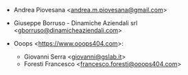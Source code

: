 - Andrea Piovesana \<<andrea.m.piovesana@gmail.com>\>
- Giuseppe Borruso - Dinamiche Aziendali srl
  \<<gborruso@dinamicheaziendali.com>\>

- Ooops \<<https://www.ooops404.com>\>:
   - Giovanni Serra \<<giovanni@gslab.it>\>
   - Foresti Francesco \<<francesco.foresti@ooops404.com>\>